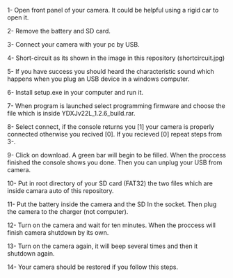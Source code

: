 1- Open front panel of your camera. It could be helpful using a rigid car to open it.

2- Remove the battery and SD card.

3- Connect your camera with your pc by USB.

4- Short-circuit as its shown in the image in this repository (shortcircuit.jpg)

5- If you have success you should heard the characteristic sound which happens when you plug an USB device in a windows computer.

6- Install setup.exe in your computer and run it.

7- When program is launched select programming firmware and choose the file which is inside YDXJv22L_1.2.6_build.rar.

8- Select connect, if the console returns you [1] your camera is properly connected otherwise you recived [0]. If you recieved [0] repeat steps from 3-.

9- Click on download. A green bar will begin to be filled. When the proccess finished the console shows you done. Then you can unplug your USB from camera.

10- Put in root directory of your SD card (FAT32) the two files which are inside camara auto of this repository.

11- Put the battery inside the camera and the SD In the socket. Then plug the camera to the charger (not computer).

12- Turn on the camera and wait for ten minutes. When the proccess will finish camera shutdown by its own.

13- Turn on the camera again, it will beep several times and then it shutdown again.

14- Your camera should be restored if you follow this steps.
